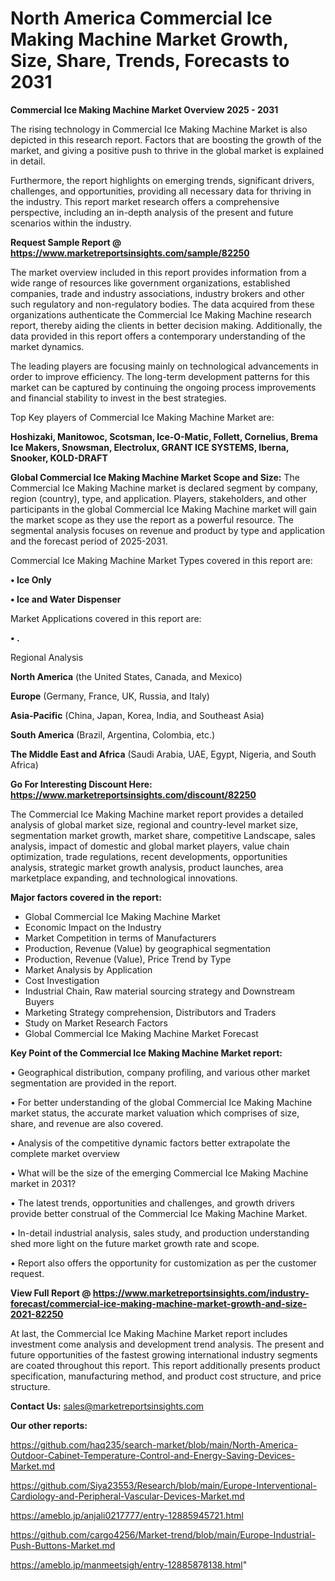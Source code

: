 # North America Commercial Ice Making Machine Market Growth, Size, Share, Trends, Forecasts to 2031

<Strong> Commercial Ice Making Machine Market Overview 2025 - 2031</strong>

The rising technology in Commercial Ice Making Machine Market is also depicted in this research report. Factors that are boosting the growth of the market, and giving a positive push to thrive in the global market is explained in detail.

Furthermore, the report highlights on emerging trends, significant drivers, challenges, and opportunities, providing all necessary data for thriving in the industry. This report market research offers a comprehensive perspective, including an in-depth analysis of the present and future scenarios within the industry.

<strong>Request Sample Report @ <a href=https://www.marketreportsinsights.com/sample/82250>https://www.marketreportsinsights.com/sample/82250</a></strong>

The market overview included in this report provides information from a wide range of resources like government organizations, established companies, trade and industry associations, industry brokers and other such regulatory and non-regulatory bodies. The data acquired from these organizations authenticate the Commercial Ice Making Machine research report, thereby aiding the clients in better decision making. Additionally, the data provided in this report offers a contemporary understanding of the market dynamics.

The leading players are focusing mainly on technological advancements in order to improve efficiency. The long-term development patterns for this market can be captured by continuing the ongoing process improvements and financial stability to invest in the best strategies.

Top Key players of Commercial Ice Making Machine Market are:

<strong>Hoshizaki, Manitowoc, Scotsman, Ice-O-Matic, Follett, Cornelius, Brema Ice Makers, Snowsman, Electrolux, GRANT ICE SYSTEMS, Iberna, Snooker, KOLD-DRAFT</strong>

<strong><b>Global Commercial Ice Making Machine Market Scope and Size:</b></strong>
The Commercial Ice Making Machine market is declared segment by company, region (country), type, and application. Players, stakeholders, and other participants in the global Commercial Ice Making Machine market will gain the market scope as they use the report as a powerful resource. The segmental analysis focuses on revenue and product by type and application and the forecast period of 2025-2031.

Commercial Ice Making Machine Market Types covered in this report are:

<strong>• Ice Only

• Ice and Water Dispenser</strong>

Market Applications covered in this report are:

<strong>• .</strong> 

Regional Analysis

<strong>North America</strong> (the United States, Canada, and Mexico)

<strong>Europe</strong> (Germany, France, UK, Russia, and Italy)

<strong>Asia-Pacific</strong> (China, Japan, Korea, India, and Southeast Asia)

<strong>South America</strong> (Brazil, Argentina, Colombia, etc.)

<strong>The Middle East and Africa</strong> (Saudi Arabia, UAE, Egypt, Nigeria, and South Africa)

<strong>Go For Interesting Discount Here: <a href=https://www.marketreportsinsights.com/discount/82250>https://www.marketreportsinsights.com/discount/82250</a></strong>

The Commercial Ice Making Machine market report provides a detailed analysis of global market size, regional and country-level market size, segmentation market growth, market share, competitive Landscape, sales analysis, impact of domestic and global market players, value chain optimization, trade regulations, recent developments, opportunities analysis, strategic market growth analysis, product launches, area marketplace expanding, and technological innovations.

<strong><b>Major factors covered in the report:</b></strong>
<ul>
  <li>Global Commercial Ice Making Machine Market </li>
  <li>Economic Impact on the Industry</li>
  <li>Market Competition in terms of Manufacturers</li>
  <li>Production, Revenue (Value) by geographical segmentation</li>
  <li>Production, Revenue (Value), Price Trend by Type</li>
  <li>Market Analysis by Application</li>
  <li>Cost Investigation</li>
  <li>Industrial Chain, Raw material sourcing strategy and Downstream Buyers</li>
  <li>Marketing Strategy comprehension, Distributors and Traders</li>
  <li>Study on Market Research Factors</li>
  <li>Global Commercial Ice Making Machine Market Forecast</li>
</ul>

<strong><b>Key Point of the Commercial Ice Making Machine Market report:</b></strong>

• Geographical distribution, company profiling, and various other market segmentation are provided in the report.

• For better understanding of the global Commercial Ice Making Machine market status, the accurate market valuation which comprises of size, share, and revenue are also covered.

• Analysis of the competitive dynamic factors better extrapolate the complete market overview

• What will be the size of the emerging Commercial Ice Making Machine market in 2031?

• The latest trends, opportunities and challenges, and growth drivers provide better construal of the Commercial Ice Making Machine Market.

• In-detail industrial analysis, sales study, and production understanding shed more light on the future market growth rate and scope.

• Report also offers the opportunity for customization as per the customer request.

<strong><b>View Full Report @ <a href=https://www.marketreportsinsights.com/industry-forecast/commercial-ice-making-machine-market-growth-and-size-2021-82250>https://www.marketreportsinsights.com/industry-forecast/commercial-ice-making-machine-market-growth-and-size-2021-82250</a></b></strong>


At last, the Commercial Ice Making Machine Market report includes investment come analysis and development trend analysis. The present and future opportunities of the fastest growing international industry segments are coated throughout this report. This report additionally presents product specification, manufacturing method, and product cost structure, and price structure.

<strong>Contact Us:</strong>
sales@marketreportsinsights.com

<strong>Our other reports:</strong>

<a href=https://github.com/haq235/search-market/blob/main/North-America-Outdoor-Cabinet-Temperature-Control-and-Energy-Saving-Devices-Market.md>https://github.com/haq235/search-market/blob/main/North-America-Outdoor-Cabinet-Temperature-Control-and-Energy-Saving-Devices-Market.md</a>

<a href=https://github.com/Siya23553/Research/blob/main/Europe-Interventional-Cardiology-and-Peripheral-Vascular-Devices-Market.md>https://github.com/Siya23553/Research/blob/main/Europe-Interventional-Cardiology-and-Peripheral-Vascular-Devices-Market.md</a>

<a href=https://ameblo.jp/anjali0217777/entry-12885945721.html>https://ameblo.jp/anjali0217777/entry-12885945721.html</a>

<a href=https://github.com/cargo4256/Market-trend/blob/main/Europe-Industrial-Push-Buttons-Market.md>https://github.com/cargo4256/Market-trend/blob/main/Europe-Industrial-Push-Buttons-Market.md</a>

<a href=https://ameblo.jp/manmeetsigh/entry-12885878138.html>https://ameblo.jp/manmeetsigh/entry-12885878138.html</a>"
